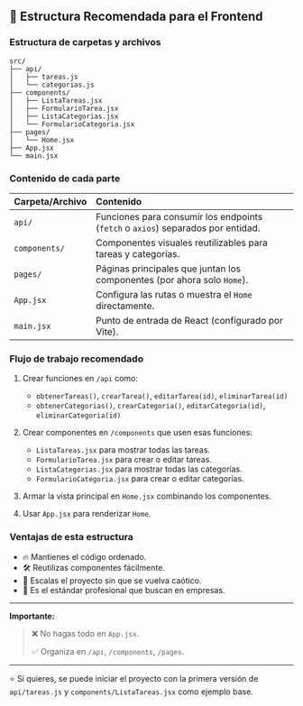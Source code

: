 ## 📂 Estructura Recomendada para el Frontend

### Estructura de carpetas y archivos

```
src/
├── api/
│   ├── tareas.js
│   └── categorias.js
├── components/
│   ├── ListaTareas.jsx
│   ├── FormularioTarea.jsx
│   ├── ListaCategorias.jsx
│   └── FormularioCategoria.jsx
├── pages/
│   └── Home.jsx
├── App.jsx
└── main.jsx
```

### Contenido de cada parte

| Carpeta/Archivo | Contenido |
|:---|:---|
| `api/` | Funciones para consumir los endpoints (`fetch` o `axios`) separados por entidad. |
| `components/` | Componentes visuales reutilizables para tareas y categorías. |
| `pages/` | Páginas principales que juntan los componentes (por ahora solo `Home`). |
| `App.jsx` | Configura las rutas o muestra el `Home` directamente. |
| `main.jsx` | Punto de entrada de React (configurado por Vite). |

### Flujo de trabajo recomendado

1. Crear funciones en `/api` como:
   - `obtenerTareas()`, `crearTarea()`, `editarTarea(id)`, `eliminarTarea(id)`
   - `obtenerCategorias()`, `crearCategoria()`, `editarCategoria(id)`, `eliminarCategoria(id)`

2. Crear componentes en `/components` que usen esas funciones:
   - `ListaTareas.jsx` para mostrar todas las tareas.
   - `FormularioTarea.jsx` para crear o editar tareas.
   - `ListaCategorias.jsx` para mostrar todas las categorías.
   - `FormularioCategoria.jsx` para crear o editar categorías.

3. Armar la vista principal en `Home.jsx` combinando los componentes.

4. Usar `App.jsx` para renderizar `Home`.

### Ventajas de esta estructura

- 🔥 Mantienes el código ordenado.
- 🛠️ Reutilizas componentes fácilmente.
- 🧹 Escalas el proyecto sin que se vuelva caótico.
- 🚀 Es el estándar profesional que buscan en empresas.

---

**Importante:**

> ❌ No hagas todo en `App.jsx`.
>
> ✅ Organiza en `/api`, `/components`, `/pages`.

---

⭐ Si quieres, se puede iniciar el proyecto con la primera versión de `api/tareas.js` y `components/ListaTareas.jsx` como ejemplo base.

